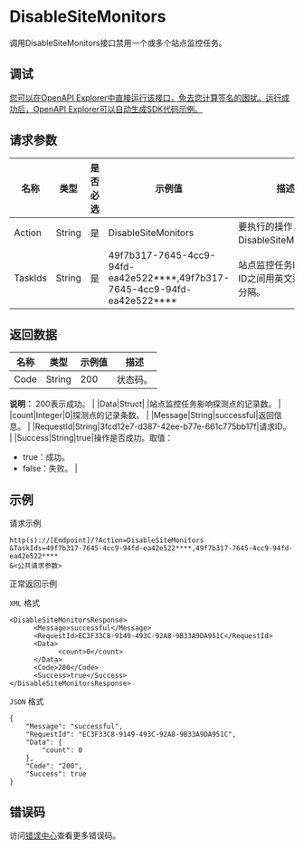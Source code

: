 # DisableSiteMonitors

调用DisableSiteMonitors接口禁用一个或多个站点监控任务。

## 调试

[您可以在OpenAPI Explorer中直接运行该接口，免去您计算签名的困扰。运行成功后，OpenAPI Explorer可以自动生成SDK代码示例。](https://api.aliyun.com/#product=Cms&api=DisableSiteMonitors&type=RPC&version=2019-01-01)

## 请求参数

|名称|类型|是否必选|示例值|描述|
|--|--|----|---|--|
|Action|String|是|DisableSiteMonitors|要执行的操作，取值：DisableSiteMonitors。 |
|TaskIds|String|是|49f7b317-7645-4cc9-94fd-ea42e522\*\*\*\*,49f7b317-7645-4cc9-94fd-ea42e522\*\*\*\*|站点监控任务ID。多个ID之间用英文逗号（,）分隔。 |

## 返回数据

|名称|类型|示例值|描述|
|--|--|---|--|
|Code|String|200|状态码。

 **说明：** 200表示成功。 |
|Data|Struct| |站点监控任务影响探测点的记录数。 |
|count|Integer|0|探测点的记录条数。 |
|Message|String|successful|返回信息。 |
|RequestId|String|3fcd12e7-d387-42ee-b77e-661c775bb17f|请求ID。 |
|Success|String|true|操作是否成功。取值：

 -   true：成功。
-   false：失败。 |

## 示例

请求示例

```
http(s)://[Endpoint]/?Action=DisableSiteMonitors
&TaskIds=49f7b317-7645-4cc9-94fd-ea42e522****,49f7b317-7645-4cc9-94fd-ea42e522****
&<公共请求参数>
```

正常返回示例

`XML` 格式

```
<DisableSiteMonitorsResponse>
	  <Message>successful</Message>
	  <RequestId>EC3F33C8-9149-493C-92A8-9B33A9DA951C</RequestId>
	  <Data>
		    <count>0</count>
	  </Data>
	  <Code>200</Code>
	  <Success>true</Success>
</DisableSiteMonitorsResponse>
```

`JSON` 格式

```
{
	"Message": "successful",
	"RequestId": "EC3F33C8-9149-493C-92A8-9B33A9DA951C",
	"Data": {
		"count": 0
	},
	"Code": "200",
	"Success": true
}
```

## 错误码

访问[错误中心](https://error-center.aliyun.com/status/product/Cms)查看更多错误码。

